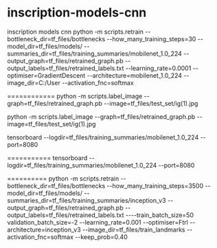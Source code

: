 # inscription-models-cnn
inscription models cnn
python -m scripts.retrain --bottleneck_dir=tf_files/bottlenecks --how_many_training_steps=30 
--model_dir=tf_files/models/ --summaries_dir=tf_files/training_summaries/mobilenet_1.0_224
--output_graph=tf_files/retrained_graph.pb --output_labels=tf_files/retrained_labels.txt  --learning_rate=0.0001
--optimiser=GradientDescent --architecture=mobilenet_1.0_224 --image_dir=C:/User --activation_fnc=softmax 

============
python -m scripts.label_image --graph=tf_files/retrained_graph.pb --image=tf_files/test_set/ig(1).jpg

python -m scripts.label_image --graph=tf_files/retrained_graph.pb --image=tf_files/test_set/ig(1).jpg 

tensorboard --logdir=tf_files/training_summaries/mobilenet_1.0_224   --port=8080

===========
tensorboard --logdir=tf_files/training_summaries/mobilenet_1.0_224   --port=8080

==========
python -m scripts.retrain --bottleneck_dir=tf_files/bottlenecks --how_many_training_steps=3500 
--model_dir=tf_files/models/ --summaries_dir=tf_files/training_summaries/inception_v3
--output_graph=tf_files/retrained_graph.pb --output_labels=tf_files/retrained_labels.txt 
----train_batch_size=50 validation_batch_size=-2 --learning_rate=0.001 --optimiser=Ftrl 
--architecture=inception_v3 --image_dir=tf_files/train_landmarks --activation_fnc=softmax --keep_prob=0.40

